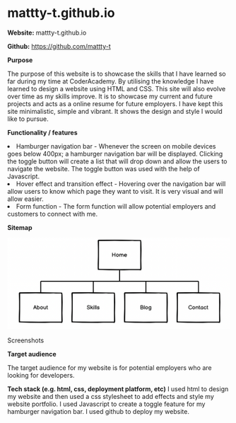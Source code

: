 # mattty-t.github.io
**Website:** mattty-t.github.io

**Github:** https://github.com/mattty-t

**Purpose**

The purpose of this website is to showcase the skills that I have learned so far during my time at CoderAcademy. By utilising the knowledge I have learned to design a website using HTML and CSS. This site will also evolve over time as my skills improve. It is to showcase my current and future projects and acts as a online resume for future employers. I have kept this site minimalistic, simple and vibrant. It shows the design and style I would like to pursue.


**Functionality / features**

<li> Hamburger navigation bar - Whenever the screen on mobile devices goes below 400px; a hamburger navigation bar will be displayed. Clicking the toggle button will create a list that will drop down and allow the users to navigate the website. The toggle button was used with the help of Javascript. 
<li> Hover effect and transition effect - Hovering over the navigation bar will allow users to know which page they want to visit. It is very visual and will allow easier. 
<li> Form function - The form function will allow potential employers and customers to connect with me. 




**Sitemap**


![SiteMap](./imgs/sitemap.png)

Screenshots

**Target audience**

The target audience for my website is for potential employers who are looking for developers. 

**Tech stack (e.g. html, css, deployment platform, etc)**
I used html to design my website and then used a css stylesheet to add effects and style my website portfolio. I used Javascript to create a toggle feature for my hamburger navigation bar. I used github to deploy my website. 